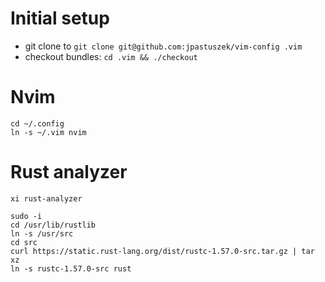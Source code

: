 # Initial setup

* git clone to `git clone git@github.com:jpastuszek/vim-config .vim`
* checkout bundles: `cd .vim && ./checkout`

# Nvim

```
cd ~/.config
ln -s ~/.vim nvim
```

# Rust analyzer

```
xi rust-analyzer
```

```
sudo -i
cd /usr/lib/rustlib
ln -s /usr/src
cd src
curl https://static.rust-lang.org/dist/rustc-1.57.0-src.tar.gz | tar xz
ln -s rustc-1.57.0-src rust
```
